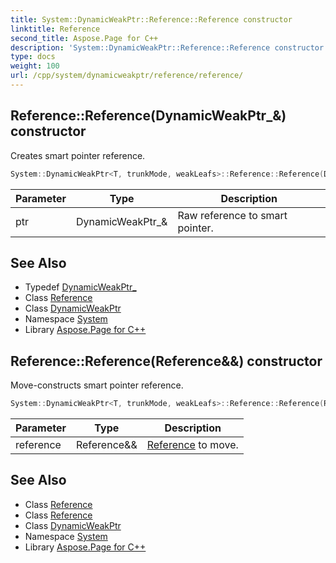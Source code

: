 ```yaml
---
title: System::DynamicWeakPtr::Reference::Reference constructor
linktitle: Reference
second_title: Aspose.Page for C++
description: 'System::DynamicWeakPtr::Reference::Reference constructor. Creates smart pointer reference in C++.'
type: docs
weight: 100
url: /cpp/system/dynamicweakptr/reference/reference/
---
```

## Reference::Reference(DynamicWeakPtr_\&) constructor


Creates smart pointer reference.

```cpp
System::DynamicWeakPtr<T, trunkMode, weakLeafs>::Reference::Reference(DynamicWeakPtr_ &ptr)
```


| Parameter | Type | Description |
| --- | --- | --- |
| ptr | DynamicWeakPtr_\& | Raw reference to smart pointer. |

## See Also

* Typedef [DynamicWeakPtr_](../../dynamicweakptr_/)
* Class [Reference](../)
* Class [DynamicWeakPtr](../../)
* Namespace [System](../../../)
* Library [Aspose.Page for C++](../../../../)
## Reference::Reference(Reference\&&) constructor


Move-constructs smart pointer reference.

```cpp
System::DynamicWeakPtr<T, trunkMode, weakLeafs>::Reference::Reference(Reference &&reference) noexcept
```


| Parameter | Type | Description |
| --- | --- | --- |
| reference | Reference\&& | [Reference](../) to move. |

## See Also

* Class [Reference](../)
* Class [Reference](../)
* Class [DynamicWeakPtr](../../)
* Namespace [System](../../../)
* Library [Aspose.Page for C++](../../../../)
